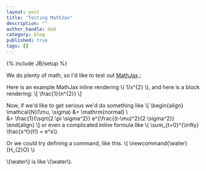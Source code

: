 ```yaml
---
layout: post
title: "Testing MathJax"
description: ""
author_handle: dad
category: blog
published: true
tags: []
---
```

{% include JB/setup %}

We do plenty of math, so I'd like to test out [MathJax](https://www.mathjax.org/).;

Here is an example MathJax inline rendering \\( 1/x^{2} \\), and here is a block rendering: 
\\[ \frac{1}{n^{2}} \\]

Now, if we'd like to get serious we'd do something like \\[
\begin{align}
\mathcal{N}(\mu, \sigma) &= \mathrm{normal} \\\
 &= \frac{1}{\sqrt{2 \pi \sigma^2}} e^{\frac{(t-\mu)^2}{2 \sigma^2}}
\end{align}
\\]
or even a complicated inline formula like \\( \sum_{t=0}^{\infty} \frac{x^t}{t!} = e^x\\).

Or we could try defining a command, like this. \\( 	\newcommand{\water}{H_{2}O} \\)

\\(\water\\) is like \\(\water\\).

